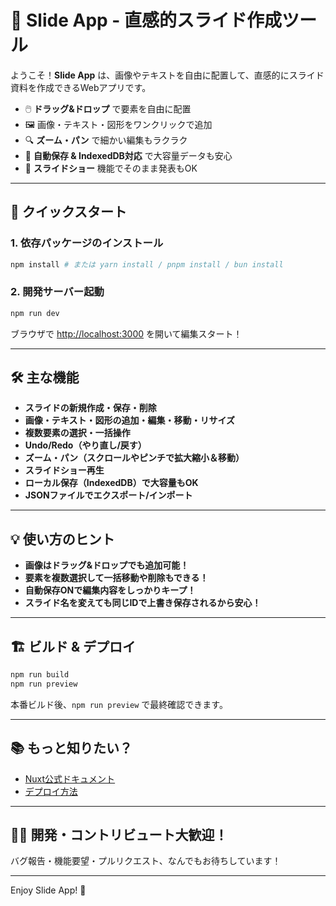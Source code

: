 # 🚀 Slide App - 直感的スライド作成ツール

ようこそ！**Slide App** は、画像やテキストを自由に配置して、直感的にスライド資料を作成できるWebアプリです。

- 🖱️ **ドラッグ&ドロップ** で要素を自由に配置
- 🖼️ 画像・テキスト・図形をワンクリックで追加
- 🔍 **ズーム・パン** で細かい編集もラクラク
- 💾 **自動保存 & IndexedDB対応** で大容量データも安心
- 🎉 **スライドショー** 機能でそのまま発表もOK

---

## 🚗 クイックスタート

### 1. 依存パッケージのインストール

```bash
npm install # または yarn install / pnpm install / bun install
```

### 2. 開発サーバー起動

```bash
npm run dev
```

ブラウザで [http://localhost:3000](http://localhost:3000) を開いて編集スタート！

---

## 🛠️ 主な機能

- **スライドの新規作成・保存・削除**
- **画像・テキスト・図形の追加・編集・移動・リサイズ**
- **複数要素の選択・一括操作**
- **Undo/Redo（やり直し/戻す）**
- **ズーム・パン（スクロールやピンチで拡大縮小＆移動）**
- **スライドショー再生**
- **ローカル保存（IndexedDB）で大容量もOK**
- **JSONファイルでエクスポート/インポート**

---

## 💡 使い方のヒント

- **画像はドラッグ&ドロップでも追加可能！**
- **要素を複数選択して一括移動や削除もできる！**
- **自動保存ONで編集内容をしっかりキープ！**
- **スライド名を変えても同じIDで上書き保存されるから安心！**

---

## 🏗️ ビルド & デプロイ

```bash
npm run build
npm run preview
```

本番ビルド後、`npm run preview` で最終確認できます。

---

## 📚 もっと知りたい？

- [Nuxt公式ドキュメント](https://nuxt.com/docs/getting-started/introduction)
- [デプロイ方法](https://nuxt.com/docs/getting-started/deployment)

---

## 🧑‍💻 開発・コントリビュート大歓迎！

バグ報告・機能要望・プルリクエスト、なんでもお待ちしています！

---

Enjoy Slide App! 🚀
